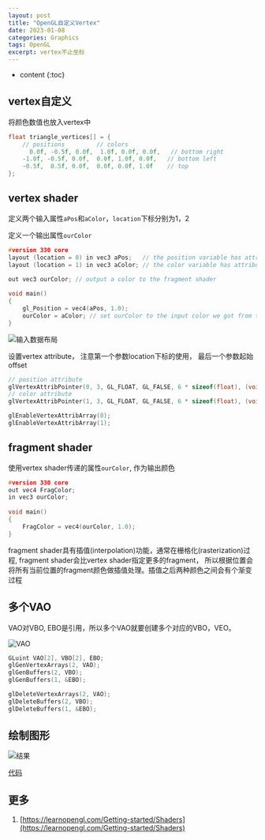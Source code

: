 ```yaml
---
layout: post
title: "OpenGL自定义Vertex"
date: 2023-01-08
categories: Graphics
tags: OpenGL
excerpt: vertex不止坐标
---
```


* content
{:toc}

## vertex自定义

将颜色数值也放入vertex中

```cpp
float triangle_vertices[] = {
    // positions         // colors
      0.0f, -0.5f, 0.0f,  1.0f, 0.0f, 0.0f,   // bottom right
    -1.0f, -0.5f, 0.0f,  0.0f, 1.0f, 0.0f,   // bottom left
    -0.5f,  0.5f, 0.0f,  0.0f, 0.0f, 1.0f    // top
};
```

## vertex shader

定义两个输入属性`aPos`和`aColor`，`location`下标分别为1，2

定义一个输出属性`ourColor`

```cpp
#version 330 core
layout (location = 0) in vec3 aPos;   // the position variable has attribute position 0
layout (location = 1) in vec3 aColor; // the color variable has attribute position 1
  
out vec3 ourColor; // output a color to the fragment shader

void main()
{
    gl_Position = vec4(aPos, 1.0);
    ourColor = aColor; // set ourColor to the input color we got from the vertex data
} 
```

![输入数据布局]({{site.static}}/images/opengl-vetex-layout.png)

设置vertex attribute， 注意第一个参数location下标的使用， 最后一个参数起始offset

```cpp
// position attribute
glVertexAttribPointer(0, 3, GL_FLOAT, GL_FALSE, 6 * sizeof(float), (void*)0);
// color attribute
glVertexAttribPointer(1, 3, GL_FLOAT, GL_FALSE, 6 * sizeof(float), (void*)(3* sizeof(float)));

glEnableVertexAttribArray(0);
glEnableVertexAttribArray(1);
```

## fragment shader

使用vertex shader传递的属性`ourColor`, 作为输出颜色

```cpp
#version 330 core
out vec4 FragColor;  
in vec3 ourColor;
  
void main()
{
    FragColor = vec4(ourColor, 1.0);
}
```

fragment shader具有插值(interpolation)功能，通常在栅格化(rasterization)过程, fragment shader会比vertex shader指定更多的fragment， 所以根据位置会将所有当前位置的fragment颜色做插值处理。插值之后两种颜色之间会有个渐变过程

## 多个VAO

VAO对VBO, EBO是引用，所以多个VAO就要创建多个对应的VBO，VEO。

![VAO]({{site.static}}/images/oepngl-vao-vbo-ebo.png)

```cpp
GLuint VAO[2], VBO[2], EBO;
glGenVertexArrays(2, VAO);
glGenBuffers(2, VBO);
glGenBuffers(1, &EBO);

glDeleteVertexArrays(2, VAO);
glDeleteBuffers(2, VBO);
glDeleteBuffers(1, &EBO);
```

## 绘制图形

![结果]({{site.static}}/images/opengl-lesson-04-result.png)

[代码](https://github.com/geemaple/learning/blob/main/learn_opengl/learn_opengl/lesson/lesson_04_vertex.cpp)

## 更多

1. [https://learnopengl.com/Getting-started/Shaders](https://learnopengl.com/Getting-started/Shaders)